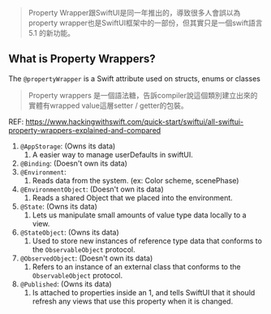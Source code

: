 
> Property Wrapper跟SwiftUI是同一年推出的，導致很多人會誤以為property wrapper也是SwiftUI框架中的一部份，但其實只是一個swift語言 5.1 的新功能。

## What is Property Wrappers?

The `@propertyWrapper` is a Swift attribute used on structs, enums or classes

> Property wrappers 是一個語法糖，告訴compiler說這個類別建立出來的實體有wrapped value這層setter / getter的包裝。

REF: https://www.hackingwithswift.com/quick-start/swiftui/all-swiftui-property-wrappers-explained-and-compared

1. `@AppStorage`: (Owns its data)
   1. A easier way to manage userDefaults in swiftUI.
2. `@Binding`: (Doesn't own its data)
3. `@Environment`:
   1. Reads data from the system. (ex: Color scheme, scenePhase)
4. `@EnvironmentObject`: (Doesn't own its data)
   1. Reads a shared Object that we placed into the environment.
5. `@State`: (Owns its data)
   1. Lets us manipulate small amounts of value type data locally to a view.
6. `@StateObject`: (Owns its data)
   1. Used to store new instances of reference type data that conforms to the `ObservableObject` protocol.
7. `@ObservedObject`: (Doesn't own its data)
   1. Refers to an instance of an external class that conforms to the `ObservableObject` protocol.
8. `@Published`: (Owns its data)
   1. Is attached to properties inside an 1, and tells SwiftUI that it should refresh any views that use this property when it is changed.